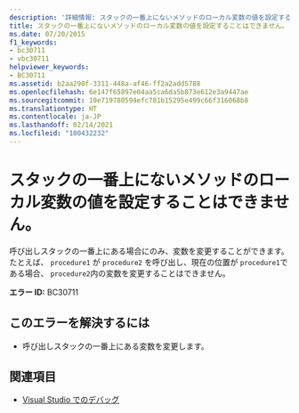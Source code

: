 ```yaml
---
description: '詳細情報: スタックの一番上にないメソッドのローカル変数の値を設定することはできません'
title: スタックの一番上にないメソッドのローカル変数の値を設定することはできません。
ms.date: 07/20/2015
f1_keywords:
- bc30711
- vbc30711
helpviewer_keywords:
- BC30711
ms.assetid: b2aa290f-3311-448a-af46-ff2a2add5788
ms.openlocfilehash: 6e147f65897e04aa5ca6da5b873e612e3a9447ae
ms.sourcegitcommit: 10e719780594efc781b15295e499c66f316068b8
ms.translationtype: HT
ms.contentlocale: ja-JP
ms.lasthandoff: 02/14/2021
ms.locfileid: "100432232"
---
```

# <a name="cannot-set-the-value-of-a-local-variable-for-a-method-that-is-not-at-the-top-of-the-stack"></a>スタックの一番上にないメソッドのローカル変数の値を設定することはできません。

呼び出しスタックの一番上にある場合にのみ、変数を変更することができます。 たとえば、 `procedure1` が `procedure2` を呼び出し、現在の位置が `procedure1`である場合、 `procedure2`内の変数を変更することはできません。  
  
 **エラー ID:** BC30711  
  
## <a name="to-correct-this-error"></a>このエラーを解決するには  
  
- 呼び出しスタックの一番上にある変数を変更します。  
  
## <a name="see-also"></a>関連項目

- [Visual Studio でのデバッグ](/visualstudio/debugger/debugger-feature-tour)
